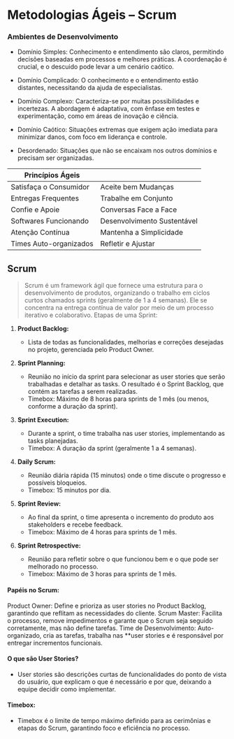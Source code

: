 # Metodologias Ágeis – Scrum

### Ambientes de Desenvolvimento
- Domínio Simples: Conhecimento e entendimento são claros, permitindo decisões baseadas em processos e melhores práticas. A coordenação é crucial, e o descuido pode levar a um cenário caótico.

- Domínio Complicado: O conhecimento e o entendimento estão distantes, necessitando da ajuda de especialistas.

- Domínio Complexo: Caracteriza-se por muitas possibilidades e incertezas. A abordagem é adaptativa, com ênfase em testes e experimentação, como em áreas de inovação e ciência.

- Domínio Caótico: Situações extremas que exigem ação imediata para minimizar danos, com foco em liderança e controle.

- Desordenado: Situações que não se encaixam nos outros domínios e precisam ser organizadas.

| Princípios Ágeis               |   |
|----------------------------------|---------------------------------|
| Satisfaça o Consumidor           | Aceite bem Mudanças             |
| Entregas Frequentes              | Trabalhe em Conjunto            |
| Confie e Apoie                  | Conversas Face a Face          |
| Softwares Funcionando            | Desenvolvimento Sustentável     |
| Atenção Contínua                 | Mantenha a Simplicidade         |
| Times Auto-organizados           | Refletir e Ajustar              |

## Scrum
>Scrum é um framework ágil que fornece uma estrutura para o desenvolvimento de produtos, organizando o trabalho em ciclos curtos chamados sprints (geralmente de 1 a 4 semanas). Ele se concentra na entrega contínua de valor por meio de um processo iterativo e colaborativo.
Etapas de uma Sprint:
1. **Product Backlog:**
   - Lista de todas as funcionalidades, melhorias e correções desejadas no projeto, gerenciada pelo Product Owner.

2. **Sprint Planning:**
   - Reunião no início da sprint para selecionar as user stories que serão trabalhadas e detalhar as tasks. O resultado é o Sprint Backlog, que contém as tarefas a serem realizadas.
   - Timebox: Máximo de 8 horas para sprints de 1 mês (ou menos, conforme a duração da sprint).

3. **Sprint Execution:**
   - Durante a sprint, o time trabalha nas user stories, implementando as tasks planejadas.
   - Timebox: A duração da sprint (geralmente 1 a 4 semanas).

4. **Daily Scrum:**
   - Reunião diária rápida (15 minutos) onde o time discute o progresso e possíveis bloqueios.
   - Timebox: 15 minutos por dia.

5. **Sprint Review:**
   - Ao final da sprint, o time apresenta o incremento do produto aos stakeholders e recebe feedback.
   - Timebox: Máximo de 4 horas para sprints de 1 mês.

6. **Sprint Retrospective:**
   - Reunião para refletir sobre o que funcionou bem e o que pode ser melhorado no processo.
   - Timebox: Máximo de 3 horas para sprints de 1 mês.

#### **Papéis no Scrum:**
Product Owner: Define e prioriza as user stories no Product Backlog, garantindo que reflitam as necessidades do cliente.
Scrum Master: Facilita o processo, remove impedimentos e garante que o Scrum seja seguido corretamente, mas não define tarefas.
Time de Desenvolvimento: Auto-organizado, cria as tarefas, trabalha nas **user stories e é responsável por entregar incrementos funcionais.

#### O que são User Stories?
- User stories são descrições curtas de funcionalidades do ponto de vista do usuário, que explicam o que é necessário e por que, deixando a equipe decidir como implementar.

#### Timebox:
- Timebox é o limite de tempo máximo definido para as cerimônias e etapas do Scrum, garantindo foco e eficiência no processo.
